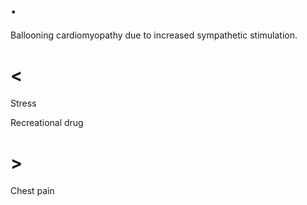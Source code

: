 # .

Ballooning cardiomyopathy due to increased sympathetic stimulation.

# <

Stress

Recreational drug

# >

Chest pain
